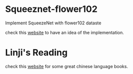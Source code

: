 # Squeeznet-flower102
Implement SqueezeNet with flower102 dataste

check this [website](./src/squeeeznet_flower_tutorial.html) to have an idea of the implementation.

# Linji's Reading

check this [website](https://joewang.notion.site/f9e58b77b242444abea672542d537866?v=ff94b5d39c174fb6a99a54ffaf7f5a35) for some great chinese language books.

